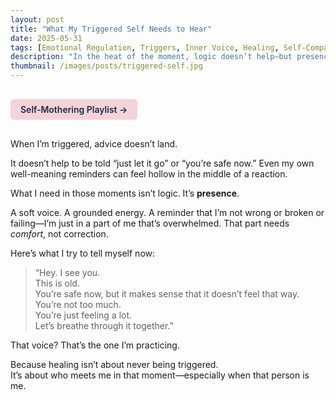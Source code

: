 ```yaml
---
layout: post
title: "What My Triggered Self Needs to Hear"
date: 2025-05-31
tags: [Emotional Regulation, Triggers, Inner Voice, Healing, Self-Compassion, Nervous System, Self-Soothing, Presence]
description: "In the heat of the moment, logic doesn’t help—but presence does."
thumbnail: /images/posts/triggered-self.jpg
---
```


<a href="https://music.youtube.com/playlist?list=PLuO5E1rh5RqIzePJeOjdXo62gwnYJ748_&si=NvtF0mzI9Sx2IoPu&shuffle=1" 
   target="_blank" 
   class="back-button"
   style="display:inline-block; margin: 1rem auto; background-color: #F4D3D8; color: #1A2D41; padding: 0.5rem 1rem; border-radius: 6px; font-weight: 600; text-decoration: none;">
  Self‑Mothering Playlist →
</a>

When I’m triggered, advice doesn’t land.

It doesn’t help to be told “just let it go” or “you’re safe now.” Even my own well-meaning reminders can feel hollow in the middle of a reaction.

What I need in those moments isn’t logic. It’s **presence**.

A soft voice. A grounded energy. A reminder that I’m not wrong or broken or failing—I’m just in a part of me that’s overwhelmed. That part needs *comfort*, not correction.

Here’s what I try to tell myself now:

> “Hey. I see you.  
> This is old.  
> You’re safe now, but it makes sense that it doesn’t feel that way.  
> You’re not too much.  
> You’re just feeling a lot.  
> Let’s breathe through it together.”

That voice? That’s the one I’m practicing.

Because healing isn’t about never being triggered.  
It’s about who meets me in that moment—especially when that person is me.
